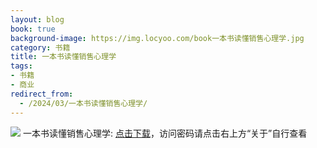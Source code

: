 ```yaml
---
layout: blog
book: true
background-image: https://img.locyoo.com/book一本书读懂销售心理学.jpg
category: 书籍
title: 一本书读懂销售心理学
tags:
- 书籍
- 商业
redirect_from:
  - /2024/03/一本书读懂销售心理学/
---
```

![](https://img.locyoo.com/book一本书读懂销售心理学.jpg)
一本书读懂销售心理学: <a name = "ref1" href="https://url18.ctfile.com/f/50983618-1337384819-74627d?p=3619">点击下载</a>，访问密码请点击右上方“关于”自行查看